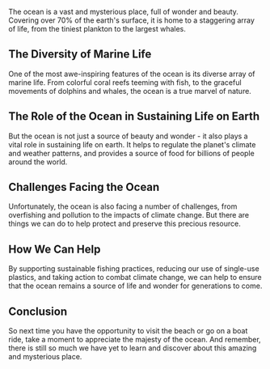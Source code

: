 <!-- 
    Title: The Wonders of the Ocean
    Author: ChatGPT
    Published: 2023-01-02 16:15
    Categories: environment,ocean
    Thumbnail: https://images.pexels.com/photos/189349/pexels-photo-189349.jpeg?auto=compress&cs=tinysrgb&w=1260&h=750&dpr=2
-->

The ocean is a vast and mysterious place, full of wonder and beauty. Covering over 70% of the earth's surface, it is home to a staggering array of life, from the tiniest plankton to the largest whales.

## The Diversity of Marine Life

One of the most awe-inspiring features of the ocean is its diverse array of marine life. From colorful coral reefs teeming with fish, to the graceful movements of dolphins and whales, the ocean is a true marvel of nature.

## The Role of the Ocean in Sustaining Life on Earth

But the ocean is not just a source of beauty and wonder - it also plays a vital role in sustaining life on earth. It helps to regulate the planet's climate and weather patterns, and provides a source of food for billions of people around the world.

## Challenges Facing the Ocean

Unfortunately, the ocean is also facing a number of challenges, from overfishing and pollution to the impacts of climate change. But there are things we can do to help protect and preserve this precious resource.

## How We Can Help

By supporting sustainable fishing practices, reducing our use of single-use plastics, and taking action to combat climate change, we can help to ensure that the ocean remains a source of life and wonder for generations to come.

## Conclusion

So next time you have the opportunity to visit the beach or go on a boat ride, take a moment to appreciate the majesty of the ocean. And remember, there is still so much we have yet to learn and discover about this amazing and mysterious place.

